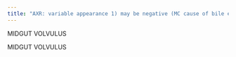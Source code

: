 ```yaml
---
title: "AXR: variable appearance 1) may be negative (MC cause of bile emesis &amp; normal XR) 2) &quot;double bubble&quot;: otherwise gasless if complete, distal gas if incomplete 3) mimic distal SBO or ileus UGI: 1) key is location of the DJ junction- Ligament of Trietz - normally to left of left pedicles &amp; at same level as duodenal bulb 2) in malrotation, the junction is right of the left pedicles &amp; is lower than the bulb 3) duodenal obstruction 4) &quot;corkscrew duodenum&quot; 5) On CE, cecum will end above iliac crest &amp; be directed medially w/ IC valve pointing R dilated proximal bowel CT/US: 1) reversal positions SMA and SMV - normally RAVe w/ vein to the left in malrotation 2) US: clockwise &quot;whirlpool&quot; of SMV around SMA 3) CT: bowel loops twisting around mesenteric vessels Sx: 1) bilious emesis, pain, bloody diarrhea 2) if acute abdomen, don't do anything beyond AXR, go to OR.  Cz: torsion of bowel around SMA, SMV normally right and anterior to SMA: RAVe  Comp: can obstruct, necrose Tx: 1) duodenal obstruction &amp; bilious emesis, must assume malrotation/volvulus until proved otherwise 2) surg emergency (causes ischemic necrosis)  Ass: CDH, omphalocele / gastoschesis, prune belly, heterotaxy Info: malposition of intestines itself doesn't cause problems, but is associated with malfixation &gt; twist around narrow mesentary base LADD BANDS: 1) fibrous stalk of peritoneal tissue that attaches cecum to abdominal wall, causes duodenal obstruction 2) occurs with malrotion"
---
```

MIDGUT VOLVULUS

MIDGUT 
VOLVULUS

